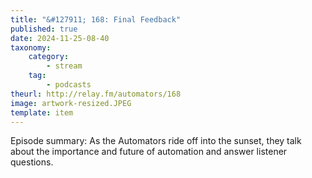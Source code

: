 ```yaml
---
title: "&#127911; 168: Final Feedback"
published: true
date: 2024-11-25-08-40
taxonomy:
    category:
        - stream
    tag:
        - podcasts
theurl: http://relay.fm/automators/168
image: artwork-resized.JPEG
template: item
---
```


Episode summary: As the Automators ride off into the sunset, they talk about the importance and future of automation and answer listener questions.
